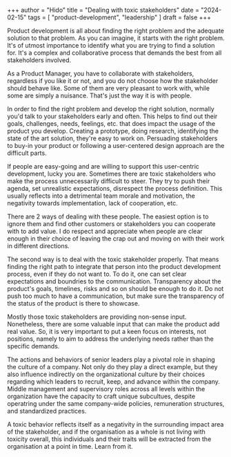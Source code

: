 +++
author = "Hido"
title = "Dealing with toxic stakeholders"
date = "2024-02-15"
tags = [
    "product-development",
    "leadership"
]
draft = false
+++

Product development is all about finding the right problem and the adequate solution to that problem. As you can imagine, it starts with the right problem. It's of utmost importance to identify what you are trying to find a solution for. It's a complex and collaborative process that demands the best from all stakeholders involved. 

As a Product Manager, you have to collaborate with stakeholders, regardless if you like it or not, and you do not choose how the stakeholder should behave like. Some of them are very pleasant to work with, while some are simply a nuisance. That's just the way it is with people. 

In order to find the right problem and develop the right solution, normally you'd talk to your stakeholders early and often. This helps to find out their goals, challenges, needs, feelings, etc. that does impact the usage of the product you develop. Creating a prototype, doing research, identifying the state of the art solution, they're easy to work on. Persuading stakeholders to buy-in your product or following a user-centered design approach are the difficult parts.

If people are easy-going and are willing to support this user-centric development, lucky you are. Sometimes there are toxic stakeholders who make the process unnecessarily difficult to steer. They try to push their agenda, set unrealistic expectations, disrespect the process definition. This usually reflects into a detrimental team morale and motivation, the negativity towards implementation, lack of cooperation, etc. 

There are 2 ways of dealing with these people. The easiest option is to ignore them and find other customers or stakeholders you can cooperate with to add value. I do respect and appreciate when people are clear enough in their choice of leaving the crap out and moving on with their work in different directions. 

The second way is to deal with the toxic stakeholder properly. That means finding the right path to integrate that person into the product development process, even if they do not want to. To do it, one can set clear expectations and boundries to the communication. Transparency about the product's goals, timelines, risks and so on should be enough to do it. Do not push too much to have a communication, but make sure the transparency of the status of the product is there to showcase. 

Mostly those toxic stakeholders are providing non-sense input. Nonetheless, there are some valuable input that can make the product add real value. So, it is very important to put a keen focus on interests, not positions, namely to aim to address the underlying needs rather than the specific demands.

The actions and behaviors of senior leaders play a pivotal role in shaping the culture of a company. Not only do they play a direct example, but they also influence indirectly on the organizational culture by their choices regarding which leaders to recruit, keep, and advance within the company. Middle management and supervisory roles across all levels within the organization have the capacity to craft unique subcultues, despite operatring under the same company-wide policies, remuneration structures, and standardized practices. 

A toxic behavior reflects itself as a negativity in the surrounding impact area of the stakeholder, and if the organisation as a whole is not living with toxicity overall, this individuals and their traits will be extracted from the organisation at a point in time. Learn from it.